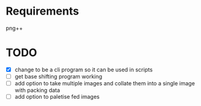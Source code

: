
# Requirements 
png++

# TODO
* [x] change to be a cli program so it can be used in scripts
* [ ] get base shifting program working
* [ ] add option to take multiple images and collate them into a single image with packing data
* [ ] add option to paletise fed images